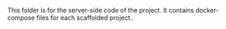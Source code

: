 This folder is for the server-side code of the project. It contains docker-compose files for each scaffolded project..
